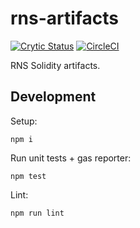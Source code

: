 # rns-artifacts

[![Crytic Status](https://crytic.io/api/repositories/z7-2Yq5MQJeeQGIcdWAZag/badge.svg?token=7d2d855c-569e-4f45-93c4-6d2bbf5f2e71)](https://crytic.io/rnsdomains/rns-artifacts)
[![CircleCI](https://circleci.com/gh/rnsdomains/rns-artifacts.svg?style=svg)](https://circleci.com/gh/rnsdomains/rns-artifacts)

RNS Solidity artifacts.

## Development

Setup:
```
npm i
```

Run unit tests + gas reporter:
```
npm test
```

Lint:
```
npm run lint
```

